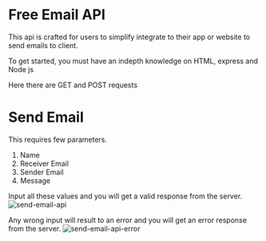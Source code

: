 # Free Email API

This api is crafted for users to simplify integrate to their app or website to send emails to client.

To get started, you must have an indepth knowledge on HTML, express and Node js

Here there are GET and POST requests

# Send Email

This requires few parameters.

1. Name
2. Receiver Email
3. Sender Email
4. Message


Input all these values and you will get a valid response from the server.
![send-email-api](https://github.com/user-attachments/assets/c77dfcaa-88b4-409a-b989-8b6f89004bdc)


Any wrong input will result to an error and you will get an error response from the server.
![send-email-api-error](https://github.com/user-attachments/assets/5f7211c7-f0e4-4051-82e2-d401c1a500e9)
